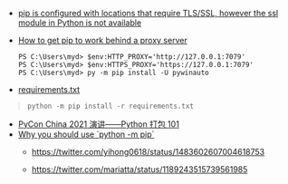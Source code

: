 * [pip is configured with locations that require TLS/SSL, however the ssl module in Python is not available](https://stackoverflow.com/questions/45954528/pip-is-configured-with-locations-that-require-tls-ssl-however-the-ssl-module-in)

* [How to get pip to work behind a proxy server](https://stackoverflow.com/questions/19080352/how-to-get-pip-to-work-behind-a-proxy-server)
  
  ```
  PS C:\Users\myd> $env:HTTP_PROXY='http://127.0.0.1:7079'
  PS C:\Users\myd> $env:HTTPS_PROXY='https://127.0.0.1:7079'
  PS C:\Users\myd> py -m pip install -U pywinauto
  ```
- [requirements.txt](https://pip.pypa.io/en/stable/user_guide/)

> ```
> python -m pip install -r requirements.txt
> ```

- [PyCon China 2021 演讲——Python 打包 101](https://frostming.com/2021/10-20/pycon-china-2021/)
- [Why you should use &#x60;python -m pip&#x60;](https://snarky.ca/why-you-should-use-python-m-pip/)
  - https://twitter.com/yihong0618/status/1483602607004618753
  
  - https://twitter.com/mariatta/status/1189243515739561985
    
    > 